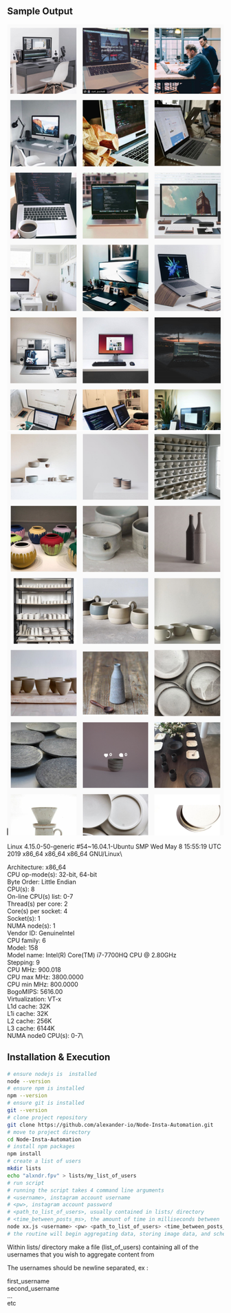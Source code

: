 ## Sample Output
![sample 00](sample_output_images/00.png)
![sample 01](sample_output_images/01.png)

Linux 4.15.0-50-generic #54~16.04.1-Ubuntu SMP Wed May 8 15:55:19 UTC 2019 x86_64 x86_64 x86_64 GNU/Linux\

Architecture:          x86_64\
CPU op-mode(s):        32-bit, 64-bit\
Byte Order:            Little Endian\
CPU(s):                8\
On-line CPU(s) list:   0-7\
Thread(s) per core:    2\
Core(s) per socket:    4\
Socket(s):             1\
NUMA node(s):          1\
Vendor ID:             GenuineIntel\
CPU family:            6\
Model:                 158\
Model name:            Intel(R) Core(TM) i7-7700HQ CPU @ 2.80GHz\
Stepping:              9\
CPU MHz:               900.018\
CPU max MHz:           3800.0000\
CPU min MHz:           800.0000\
BogoMIPS:              5616.00\
Virtualization:        VT-x\
L1d cache:             32K\
L1i cache:             32K\
L2 cache:              256K\
L3 cache:              6144K\
NUMA node0 CPU(s):     0-7\


## Installation & Execution
```bash
# ensure nodejs is  installed
node --version
# ensure npm is installed
npm --version
# ensure git is installed
git --version
# clone project repository
git clone https://github.com/alexander-io/Node-Insta-Automation.git
# move to project directory
cd Node-Insta-Automation
# install npm packages
npm install
# create a list of users
mkdir lists
echo "alxndr.fpv" > lists/my_list_of_users
# run script
# running the script takes 4 command line arguments
# <username>, instagram account username
# <pw>, instagram account password
# <path_to_list_of_users>, usually contained in lists/ directory
# <time_between_posts_ms>, the amount of time in milliseconds between  posts
node xx.js <username> <pw> <path_to_list_of_users> <time_between_posts_ms>
# the routine will begin aggregating data, storing image data, and scheduling posts
```

Within lists/ directory make a file (list_of_users) containing all of the usernames that you wish to aggregate content from

The usernames should be newline separated, ex :

first_username\
second_username\
...\
etc
